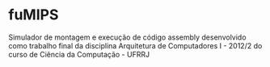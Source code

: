 # fuMIPS
Simulador de montagem e execução de código assembly desenvolvido como trabalho final da disciplina Arquitetura de Computadores I - 2012/2 do curso de Ciência da Computação - UFRRJ 

